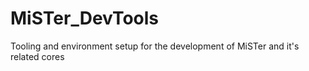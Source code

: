 # MiSTer_DevTools
Tooling and environment setup for the development of MiSTer and it's related cores
